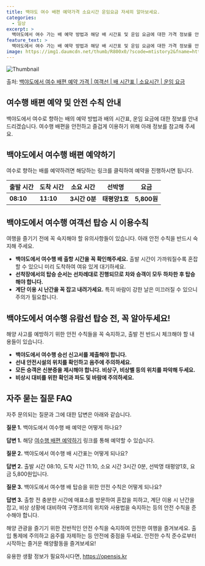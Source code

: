 ```yaml
---
title: 백야도 여수 배편 예약가격 소요시간 운임요금 자세히 알아보세요.
categories:
  - 일상
excerpt: >
  백야도에서 여수 가는 배 예약 방법과 해당 배 시간표 및 운임 요금에 대한 가격 정보를 안내 드리겠습니다. 안전하고 재밋는 여수행 여행을 위해 아래 정보 참고하시기 바랍니다. 여수행 배편 예약하기 👈 클릭백야도에서 여수행 배 시간표출발 시간도착 시간소요 시간선박명요금08:1011:103시간 0분태평양1호5,800원여수행 배편 예약하기 👈 클릭백야도에서 여수행 여객선 탑승 시 이용수칙여행을 즐기기 전 반드시 숙지해야 할 유의사항들 중요한 내용 1) 백야도에서 여수행 배 출항 시간을 꼭 확인해주세요. 출항 시간이 가까워질수록 혼잡할 수 있으니 미리 도착하여 여유 있게 대기하세요. 2) 선착장에서의 탑승 순서는 선차례대로 진행되므로 차와 승객이 모두 하차한 후 탑승해야 합니다. 3) 계단 이용 시 난간을 꼭 ..
feature_text: >
  백야도에서 여수 가는 배 예약 방법과 해당 배 시간표 및 운임 요금에 대한 가격 정보를 안내 드리겠습니다. 안전하고 재밋는 여수행 여행을 위해 아래 정보 참고하시기 바랍니다. 여수행 배편 예약하기 👈 클릭백야도에서 여수행 배 시간표출발 시간도착 시간소요 시간선박명요금08:1011:103시간 0분태평양1호5,800원여수행 배편 예약하기 👈 클릭백야도에서 여수행 여객선 탑승 시 이용수칙여행을 즐기기 전 반드시 숙지해야 할 유의사항들 중요한 내용 1) 백야도에서 여수행 배 출항 시간을 꼭 확인해주세요. 출항 시간이 가까워질수록 혼잡할 수 있으니 미리 도착하여 여유 있게 대기하세요. 2) 선착장에서의 탑승 순서는 선차례대로 진행되므로 차와 승객이 모두 하차한 후 탑승해야 합니다. 3) 계단 이용 시 난간을 꼭 ..
image: https://img1.daumcdn.net/thumb/R800x0/?scode=mtistory2&fname=https%3A%2F%2Fblog.kakaocdn.net%2Fdn%2FbAcjvT%2FbtsHz4zMf83%2FlYWRPLCba2R0k1XTQoK8Kk%2Fimg.webp
---
```


![Thumbnail](https://img1.daumcdn.net/thumb/R800x0/?scode=mtistory2&fname=https%3A%2F%2Fblog.kakaocdn.net%2Fdn%2FbAcjvT%2FbtsHz4zMf83%2FlYWRPLCba2R0k1XTQoK8Kk%2Fimg.webp)

<p>출처: <a href="https://opensis.kr/entry/%EB%B0%B1%EC%95%BC%EB%8F%84%EC%97%90%EC%84%9C-%EC%97%AC%EC%88%98-%EB%B0%B0%ED%8E%B8-%EC%98%88%EC%95%BD-%EA%B0%80%EA%B2%A9-%EC%97%AC%EA%B0%9D%EC%84%A0-%EB%B0%B0-%EC%8B%9C%EA%B0%84%ED%91%9C-%EC%86%8C%EC%9A%94%EC%8B%9C%EA%B0%84-%EC%9A%B4%EC%9E%84-%EC%9A%94%EA%B8%88" rel="dofollow">백야도에서 여수 배편 예약 가격 | 여객선 | 배 시간표 | 소요시간 | 운임 요금</a> </p>

## 여수행 배편 예약 및 안전 수칙 안내

백야도에서 여수로 향하는 배의 예약 방법과 배의 시간표, 운임 요금에 대한 정보를 안내드리겠습니다. 여수행 배편을 안전하고 즐겁게 이용하기
위해 아래 정보를 참고해 주세요.

## 백야도에서 여수행 배편 예약하기

여수로 향하는 배를 예약하려면 해당하는 링크를 클릭하여 예약을 진행하시면 됩니다.

출발 시간 | 도착 시간 | 소요 시간 | 선박명 | 요금  
---|---|---|---|---  
**08:10** | **11:10** | **3시간 0분** | **태평양1호** | **5,800원**  
  
## 백야도에서 여수행 여객선 탑승 시 이용수칙

여행을 즐기기 전에 꼭 숙지해야 할 유의사항들이 있습니다. 아래 안전 수칙을 반드시 숙지해 주세요.

  * **백야도에서 여수행 배 출항 시간을 꼭 확인해주세요.** 출발 시간이 가까워질수록 혼잡할 수 있으니 미리 도착하여 여유 있게 대기하세요.
  * **선착장에서의 탑승 순서는 선차례대로 진행되므로 차와 승객이 모두 하차한 후 탑승해야 합니다.**
  * **계단 이용 시 난간을 꼭 잡고 내려가세요.** 특히 바람이 강한 날은 미끄러질 수 있으니 주의가 필요합니다.

## 백야도에서 여수행 유람선 탑승 전, 꼭 알아두세요!

해양 사고를 예방하기 위한 안전 수칙들을 꼭 숙지하고, 출발 전 반드시 체크해야 할 내용들이 있습니다.

  * **백야도에서 여수행 승선 신고서를 제출해야 합니다.**
  * **선내 안전시설의 위치를 확인하고 음주에 주의하세요.**
  * **모든 승객은 신분증을 제시해야 합니다. 비상구, 비상벨 등의 위치를 파악해 두세요.**
  * **비상시 대비를 위한 확인과 파도 및 바람에 주의하세요.**

## 자주 묻는 질문 FAQ

자주 문의되는 질문과 그에 대한 답변은 아래와 같습니다.

**질문 1.** 백야도에서 여수행 배 예약은 어떻게 하나요?

**답변 1.** 해당 [여수행 배편 예약하기](예약링크) 링크를 통해 예약할 수 있습니다.

**질문 2.** 백야도에서 여수행 배 시간표는 어떻게 되나요?

**답변 2.** 출발 시간 08:10, 도착 시간 11:10, 소요 시간 3시간 0분, 선박명 태평양1호, 요금 5,800원입니다.

**질문 3.** 백야도에서 여수행 배 탑승을 위한 안전 수칙은 어떻게 되나요?

**답변 3.** 출항 전 충분한 시간에 매표소를 방문하여 혼잡을 피하고, 계단 이용 시 난간을 잡고, 비상 상황에 대비하여 구명조끼의
위치와 사용법을 숙지하는 등의 안전 수칙을 준수해야 합니다.

해양 관광을 즐기기 위한 전반적인 안전 수칙을 숙지하여 안전한 여행을 즐겨보세요. 출입 통제에 주의하고 음주를 자제하는 등 안전에 중점을
두세요. 안전한 수칙 준수로부터 시작하는 즐거운 해양활동을 즐겨보세요!

 

유용한 생활 정보가 필요하시다면, <a href="https://opensis.kr" rel="dofollow">https://opensis.kr</a>


